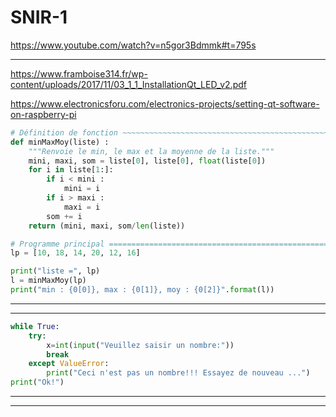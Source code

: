 # SNIR-1

https://www.youtube.com/watch?v=n5gor3Bdmmk#t=795s

---

https://www.framboise314.fr/wp-content/uploads/2017/11/03_1_1_InstallationQt_LED_v2.pdf

https://www.electronicsforu.com/electronics-projects/setting-qt-software-on-raspberry-pi

```python
# Définition de fonction ~~~~~~~~~~~~~~~~~~~~~~~~~~~~~~~~~~~~~~~~~~~~~~~~~~~~~~
def minMaxMoy(liste) :
    """Renvoie le min, le max et la moyenne de la liste."""
    mini, maxi, som = liste[0], liste[0], float(liste[0])
    for i in liste[1:]:
        if i < mini :
            mini = i
        if i > maxi :
            maxi = i
        som += i
    return (mini, maxi, som/len(liste))

# Programme principal =========================================================
lp = [10, 18, 14, 20, 12, 16]

print("liste =", lp)
l = minMaxMoy(lp)
print("min : {0[0]}, max : {0[1]}, moy : {0[2]}".format(l))
```

---
---

```python
while True:
    try:
        x=int(input("Veuillez saisir un nombre:"))
        break
    except ValueError:
        print("Ceci n'est pas un nombre!!! Essayez de nouveau ...")
print("Ok!")
```

---
---
